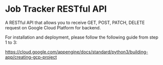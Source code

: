 # Job Tracker RESTful API

A RESTful API that allows you to receive GET, POST, PATCH, DELETE request on Google Cloud Platform for backend.

For installation and deployment, please follow the following guide from step 1 to 3:

https://cloud.google.com/appengine/docs/standard/python3/building-app/creating-gcp-project
